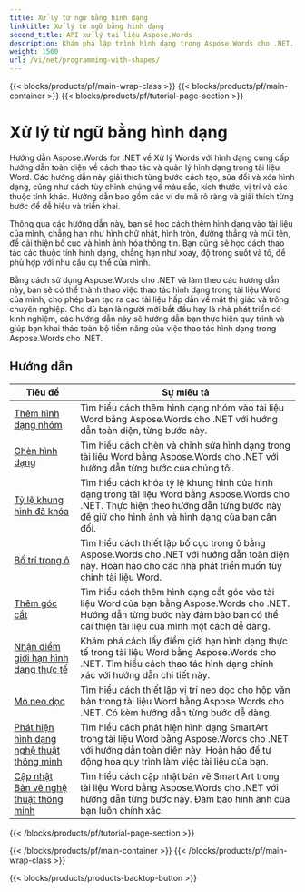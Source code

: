 ```yaml
---
title: Xử lý từ ngữ bằng hình dạng
linktitle: Xử lý từ ngữ bằng hình dạng
second_title: API xử lý tài liệu Aspose.Words
description: Khám phá lập trình hình dạng trong Aspose.Words cho .NET. Tìm hiểu cách thao tác và tùy chỉnh hình dạng trong tài liệu Word của bạn với hướng dẫn từng bước và mã mẫu trong C#.
weight: 1560
url: /vi/net/programming-with-shapes/
---
```


{{< blocks/products/pf/main-wrap-class >}}
{{< blocks/products/pf/main-container >}}
{{< blocks/products/pf/tutorial-page-section >}}

# Xử lý từ ngữ bằng hình dạng

Hướng dẫn Aspose.Words for .NET về Xử lý Words với hình dạng cung cấp hướng dẫn toàn diện về cách thao tác và quản lý hình dạng trong tài liệu Word. Các hướng dẫn này giải thích từng bước cách tạo, sửa đổi và xóa hình dạng, cũng như cách tùy chỉnh chúng về màu sắc, kích thước, vị trí và các thuộc tính khác. Hướng dẫn bao gồm các ví dụ mã rõ ràng và giải thích từng bước để dễ hiểu và triển khai.

Thông qua các hướng dẫn này, bạn sẽ học cách thêm hình dạng vào tài liệu của mình, chẳng hạn như hình chữ nhật, hình tròn, đường thẳng và mũi tên, để cải thiện bố cục và hình ảnh hóa thông tin. Bạn cũng sẽ học cách thao tác các thuộc tính hình dạng, chẳng hạn như xoay, độ trong suốt và tô, để phù hợp với nhu cầu cụ thể của mình.

Bằng cách sử dụng Aspose.Words cho .NET và làm theo các hướng dẫn này, bạn sẽ có thể thành thạo việc thao tác hình dạng trong tài liệu Word của mình, cho phép bạn tạo ra các tài liệu hấp dẫn về mặt thị giác và trông chuyên nghiệp. Cho dù bạn là người mới bắt đầu hay là nhà phát triển có kinh nghiệm, các hướng dẫn này sẽ hướng dẫn bạn thực hiện quy trình và giúp bạn khai thác toàn bộ tiềm năng của việc thao tác hình dạng trong Aspose.Words cho .NET.

 ## Hướng dẫn
| Tiêu đề | Sự miêu tả |
| --- | --- |
| [Thêm hình dạng nhóm](./add-group-shape/) | Tìm hiểu cách thêm hình dạng nhóm vào tài liệu Word bằng Aspose.Words cho .NET với hướng dẫn toàn diện, từng bước này. |
| [Chèn hình dạng](./insert-shape/) | Tìm hiểu cách chèn và chỉnh sửa hình dạng trong tài liệu Word bằng Aspose.Words cho .NET với hướng dẫn từng bước của chúng tôi. |
| [Tỷ lệ khung hình đã khóa](./aspect-ratio-locked/) | Tìm hiểu cách khóa tỷ lệ khung hình của hình dạng trong tài liệu Word bằng Aspose.Words cho .NET. Thực hiện theo hướng dẫn từng bước này để giữ cho hình ảnh và hình dạng của bạn cân đối. |
| [Bố trí trong ô](./layout-in-cell/) | Tìm hiểu cách thiết lập bố cục trong ô bằng Aspose.Words cho .NET với hướng dẫn toàn diện này. Hoàn hảo cho các nhà phát triển muốn tùy chỉnh tài liệu Word. |
| [Thêm góc cắt](./add-corners-snipped/) | Tìm hiểu cách thêm hình dạng cắt góc vào tài liệu Word của bạn bằng Aspose.Words cho .NET. Hướng dẫn từng bước này đảm bảo bạn có thể cải thiện tài liệu của mình một cách dễ dàng. |
| [Nhận điểm giới hạn hình dạng thực tế](./get-actual-shape-bounds-points/) | Khám phá cách lấy điểm giới hạn hình dạng thực tế trong tài liệu Word bằng Aspose.Words cho .NET. Tìm hiểu cách thao tác hình dạng chính xác với hướng dẫn chi tiết này. |
| [Mỏ neo dọc](./vertical-anchor/) | Tìm hiểu cách thiết lập vị trí neo dọc cho hộp văn bản trong tài liệu Word bằng Aspose.Words cho .NET. Có kèm hướng dẫn từng bước dễ dàng.|
| [Phát hiện hình dạng nghệ thuật thông minh](./detect-smart-art-shape/) | Tìm hiểu cách phát hiện hình dạng SmartArt trong tài liệu Word bằng Aspose.Words cho .NET với hướng dẫn toàn diện này. Hoàn hảo để tự động hóa quy trình làm việc tài liệu của bạn. |
| [Cập nhật Bản vẽ nghệ thuật thông minh](./update-smart-art-drawing/) | Tìm hiểu cách cập nhật bản vẽ Smart Art trong tài liệu Word bằng Aspose.Words cho .NET với hướng dẫn từng bước này. Đảm bảo hình ảnh của bạn luôn chính xác. |
{{< /blocks/products/pf/tutorial-page-section >}}

{{< /blocks/products/pf/main-container >}}
{{< /blocks/products/pf/main-wrap-class >}}

{{< blocks/products/products-backtop-button >}}
